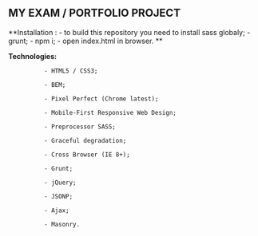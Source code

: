 ## MY EXAM / PORTFOLIO PROJECT

**Installation :   - to build this repository you need to install sass globaly;
                   - grunt;
                   - npm i;
                   - open index.html in browser.
**

**Technologies:**

              - HTML5 / CSS3;

              - BEM;

              - Pixel Perfect (Chrome latest);

              - Mobile-First Responsive Web Design;

              - Preprocessor SASS;

              - Graceful degradation;

              - Cross Browser (IE 8+);

              - Grunt;

              - jQuery;

              - JSONP;

              - Ajax;

              - Masonry.


